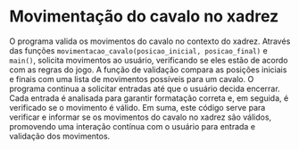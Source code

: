 # Movimentação do cavalo no xadrez

O programa valida os movimentos do cavalo no contexto do xadrez. Através das funções `movimentacao_cavalo(posicao_inicial, posicao_final)` e `main()`, solicita movimentos ao usuário, verificando se eles estão de acordo com as regras do jogo. A função de validação compara as posições iniciais e finais com uma lista de movimentos possíveis para um cavalo. O programa continua a solicitar entradas até que o usuário decida encerrar. Cada entrada é analisada para garantir formatação correta e, em seguida, é verificado se o movimento é válido. Em suma, este código serve para verificar e informar se os movimentos do cavalo no xadrez são válidos, promovendo uma interação contínua com o usuário para entrada e validação dos movimentos.
